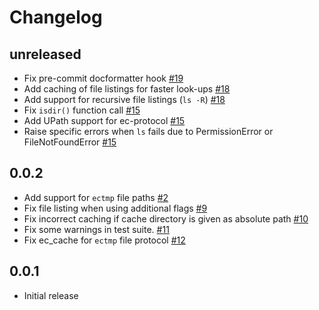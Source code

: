 # Changelog

## unreleased
- Fix pre-commit docformatter hook [#19](https://github.com/observingClouds/ecmwfspec/pull/19)
- Add caching of file listings for faster look-ups [#18](https://github.com/observingClouds/ecmwfspec/pull/18)
- Add support for recursive file listings (`ls -R`) [#18](https://github.com/observingClouds/ecmwfspec/pull/18)
- Fix `isdir()` function call [#15](https://github.com/observingClouds/ecmwfspec/pull/15)
- Add UPath support for ec-protocol [#15](https://github.com/observingClouds/ecmwfspec/pull/15)
- Raise specific errors when `ls` fails due to PermissionError or FileNotFoundError [#15](https://github.com/observingClouds/ecmwfspec/pull/15)

## 0.0.2
- Add support for `ectmp` file paths [#2](https://github.com/observingClouds/ecmwfspec/issues/2)
- Fix file listing when using additional flags [#9](https://github.com/observingClouds/ecmwfspec/issues/9)
- Fix incorrect caching if cache directory is given as absolute path [#10](https://github.com/observingClouds/ecmwfspec/issues/10)
- Fix some warnings in test suite. [#11](https://github.com/observingClouds/ecmwfspec/issues/11)
- Fix ec_cache for `ectmp` file protocol [#12](https://github.com/observingClouds/ecmwfspec/issues/12)

## 0.0.1
- Initial release
